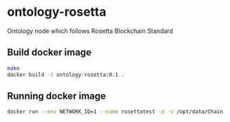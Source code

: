 # ontology-rosetta
Ontology node which follows Rosetta Blockchain Standard
## Build docker image

```sh
make
docker build -t ontology-rosetta:0.1 .
```

## Running docker image

```sh
docker run --env NETWORK_ID=1 --name rosettatest -d -v /opt/data/Chain:/data/Chain -v /opt/data/rosetta-config.json:/data/rosetta-config.json -p 9090:8080 ontology-rosetta:0.1
```
